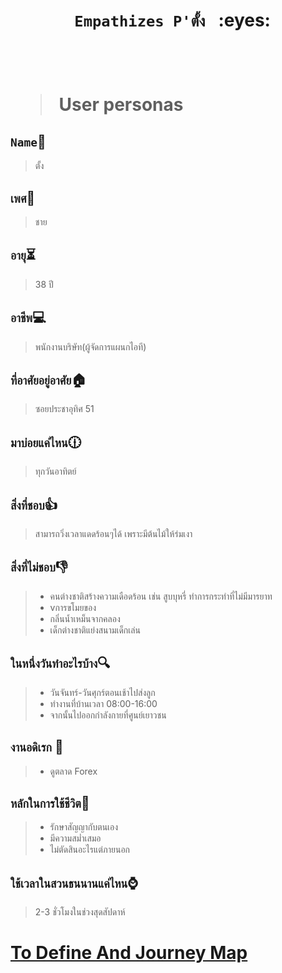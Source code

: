 <h1 align = center> <code> Empathizes P'ตั้ง </code> :eyes: <h1>
<br>

> User personas


## `Name`👨
> ตั้ง

## `เพศ`🚻
> ชาย 

## `อายุ`⏳
> 38 ปี

## `อาชีพ`💻 
> พนักงานบริษัท(ผู้จัดการแผนกไอที)

## `ที่อาศัยอยู่อาศัย`🏠
> ซอยประชาอุทิศ 51

## `มาบ่อยแค่ไหน`🕧
> ทุกวันอาทิตย์
 
## `สิ่งที่ชอบ`👍
> สามารถวิ่งเวลาแดดร้อนๆได้ เพราะมีต้นไม้ให้ร่มเงา  

## `สิ่งที่ไม่ชอบ`👎
> - คนต่างชาติสร้างความเดือดร้อน เช่น สูบบุหรี่ ทำการกระทำที่ไม่มีมารยาท
> - vการขโมยของ 
> - กลิ่นน้ำเหม็นจากคลอง
> - เด็กต่างชาติแย่งสนามเด็กเล่น  

## `ในหนึ่งวันทำอะไรบ้าง`🔍
> - วันจันทร์-วันศุกร์ตอนเช้าไปส่งลูก    
> - ทำงานที่บ้านเวลา 08:00-16:00  
> - จากนั้นไปออกกำลังกายที่ศูนย์เยาวชน  

## `งานอดิเรก` 🏃
> - ดูตลาด Forex

## `หลักในการใช้ชีวิต`💖
> - รักษาสัญญากับตนเอง   
> - มีความสม่ำเสมอ
> - ไม่ตัดสินอะไรแต่ภายนอก

## `ใช้เวลาในสวนธนนานแค่ไหน`⌚
> 2-3 ชั่วโมงในช่วงสุดสัปดาห์

[To Define And Journey Map](https://github.com/LeoPonin/INT100-G2-02-2Na2Jai/blob/main/Tung/Define.md)
=======


